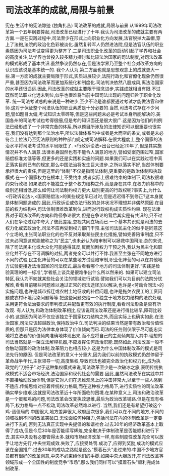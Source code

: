 # 司法改革的成就,局限与前景

宪在:生活中的宪法踪迹 (独角扎丛)
司法改革的成就,局限与前景
从1999年司法改革第一个五年纲要算起,司法改革已经进行了十年.我认为司法改革的成就主要有两方面.一是在实践过程中,司法至少在形式上向职业化方向发展,法官脱掉大盖帽,穿上了法袍,法院的政治化色彩被淡化.虽然复转军人仍然进法院,但是法官队伍的职业素质因为司法考试变得更为整齐了.二是司法职业化改革的启动引起了学界和社会的高度关注,法学界也曾投入较多精力探讨和比较法治国家的司法制度,对司法改革的模式形成了基本共识.虽然争议仍然存在,但是法学界乃至整个社会对改革方向的认识应该说是基本统一的.
我个人认为,第二方面也就是思想观念上的成就更大一些.第一方面的成就主要局限于形式,实质进展较少,法院行政化和官僚化现象仍然很严重,甚至因为司法改革而更加系统化和制度化.司法判决依然八股成风,离法治国家的水平还很遥远.因此,司法改革的成就主要限于理念进步,实践成就相当有限.不过既然司法职业化远未到位,似乎也很难将当前中国司法出现的问题归咎于职业化改革.
统一司法考试总的来说是一种进步,至少不论是谁都要通过考试才能做法官和律师.这对于保证整个司法队伍的职业素质是十分必要的.当然,司法考试存在不少问题,譬如题目太偏,考试知识太零碎等,但是这些问题未必是考试本身所能解决的.美国各州的司法考试也考得很细,但是考的知识面还是很大很广.这是因为他们的判例法已经形成了一个非常完备的体系,所以题目所涉及的法律知识可以很重要也很实在.我们没有达到那个法治水平,所以法律体系当中或者是大而空的条文,或者是未必符合上位法乃至宪法原则的种种部门规定或司法解释.在很大程度上,整个国家的法治水平将司法考试的水平局限住了.
<行政诉讼法>出台已经近20年了,但是其实施情况并不令人满意.法律本身固然也有不能令人满意的地方,譬如受案范围过窄,国家赔偿标准太低等等,但更多的还是实践和实施的问题.如果我们可以在实践过程中真正落实目前已有的规定,那么中国法治将发生巨大进步.之所以落实不好,当然体制要承担很大的责任,但是这里的“体制"不仅是指司法体制,更重要的是政治体制和执政模式.在一个国家权力在根本上不受约束,或者实际上很难约束的体制下,司法权很难约束行政权.如果法院不能独立于整个权力结构之外,而是身在其中,在权力阶梯中的级别还相当低,那么如何让司法制约权力更大,级别更高的行政权呢?事实上,为什么<行政诉讼法>,<国家赔偿法>的某些规定早已过时,但是迟迟得不到修正?这本身就是体制问题造成的.因此,行政诉讼或依法行政的总体状况不理想并非偶然原因.在目前的权力结构中,司法体制很难改革到位,进而对行政权构成实质性约束.
现在法律界对于司法改革的方向和路径争论很大,但是在争论的背后其实是有共识的,只不过人们在争论过程中夸大了彼此差距,忽视共同立场而已.一个基本共识就是司法的去权力化或去政治化,司法不应再受到权力部门干预.主张司法民主化的似乎是同意这个立场的,主张司法职业化的也不反对采取某些民主化措施,譬如完善陪审制度,只不过未必同意这就能被称之为“民主",也未必认为陪审制可以拯救中国司法.总的来说,除了司法民主化或大众化可能适得其反,反而加剧权力干预之外,我认为民主化和职业化并不存在不可调解的对抗,两者完全可以并行不悖.我甚至主张在不同地方进行不同的试验,民主化阵营的可以在某些地方试验陪审制,职业化阵营的可以在其他地方试验更接近法治国家的司法模式,最后看看哪个地方的司法体制更好.“实践是检验真理的唯一标准",学者纸上谈兵是很难争出什么所以然来的.
如果可以建立司法特区,我认为不妨就某些社会关注的领域进行试验.譬如我们可以为目前的法院分忧解难,看看目前哪些问题难以通过正常的司法途径加以解决,也许是<劳动合同法>的实施问题,也许是城市拆迁或农村土地征收的补偿问题,也许是拖欠农民工的工资问题或农村环境污染问题等等.把这些问题交给一个独立于地方权力结构的法院处理,采用更符合法治要求的审判模式并配备更有效的执行制度,看看司法形象是否有所改观.
有人认为,和政治体制改革相比,应该说司法改革还是进行得比较早,障碍比较小的.这是因为司法不仅应该独立于国家权力结构之外,而且实际上也确实如此.在法治国家,司法应该超越政治,保持政治中立.司法判决的结果当然是带有政治和价值性质的,但那只是因为法律本身体现了价值倾向而已.司法的任务则仅限于尽可能忠实地将立法者的价值倾向准确地体现出来,而不应将自己的主观倾向投入其中.理想的司法当然就是一架立法解释机器,不应发挥任何政治职能.既然如此,司法改革一般不会触动国家的政治体制,改革阻力也相应较小.这是为什么中国体制改革的模式是司法先行的原因.
但是司法改革的意义十分重大,因为我们以前的执政模式仍然停留于革命战争年代,主张领导一切,高度集权,导致司法也被完全政治化和权力化,成为执政党的“刀把子".对于这种集权模式来说,司法改革至少是一次破冰之旅,表明传统执政模式不适合市场经济,法治国家和现代社会的需要.因此,虽然司法改革在实践中并不直接触动政治体制,但是它对人们在思维观念上的冲击非常大,以至于一些人感到不适应.传统思维对应着传统权力格局,而在这种权力格局下,进行实质性的司法改革确实举步维艰.这就是司法改革近十年所面临的困境.在某种意义上,司法和政治改革是一个蛋和鸡的问题,司法改革会改变执政思维,最后为政治改革铺路.但是在现有格局下,权力格局一点不松动,司法改革必然难以进行.
当然,我们还是有希望打破这个鸡-蛋僵局的.中国很大,地方差异很大,政府层次很多,我们可以在不同的地方,不同的领域找到不同的改革突破口.无论面临何种阻力,包括司法在内的体制改革是一定要进行下去的,否则无法真正实现中央提倡的和谐社会.过去30年的经济改革基本上取得了成功,但是今后30年是否能续写辉煌,完全取决于体制改革是否能顺利进行下去.其实中央没有必要管得太多.就和市场经济改革一样,有些制度性改革完全可以放手让地方先行,中央坐观成效.失败了,应接受处罚.成功了,应得到奖励,成功的模式应该在全国推广.过去30年的成功之路就是这么“摸着石头"走过来的.中国不少地方官员都有很好的改革创意,中央不必束缚他们的手脚.如果中央大胆放开,在司法改革等领域形成一个全国性的制度竞争“市场",那么我们同样可以“摸着石头"顺利完成体制改革.